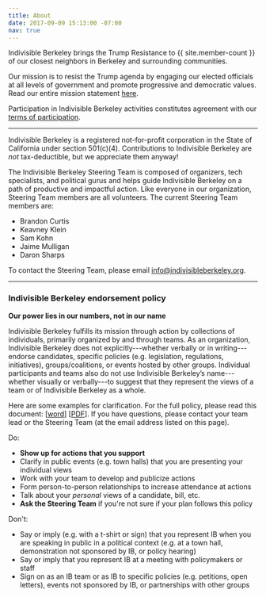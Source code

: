 ```yaml
---
title: About
date: 2017-09-09 15:13:00 -07:00
nav: true
---
```


Indivisible Berkeley brings the Trump Resistance to {{ site.member-count }} of our closest neighbors in Berkeley and surrounding communities.

Our mission is to resist the Trump agenda by engaging our elected officials at all levels of government and promote progressive and democratic values. Read our entire mission statement [here](https://indivisibleberkeley.org/mission).

Participation in Indivisible Berkeley activities constitutes agreement with our [terms of participation](https://indivisibleberkeley.org/terms).

------------

Indivisible Berkeley is a registered not-for-profit corporation in the State of California under section 501(c)(4). Contributions to Indivisible Berkeley are _not_ tax-deductible, but we appreciate them anyway!

The Indivisible Berkeley Steering Team is composed of organizers, tech specialists, and political gurus and helps guide Indivisible Berkeley on a path of productive and impactful action. Like everyone in our organization, Steering Team members are all volunteers. The current Steering Team members are:

+ Brandon Curtis
+ Keavney Klein
+ Sam Kohn
+ Jaime Mulligan
+ Daron Sharps

To contact the Steering Team, please email [info@indivisibleberkeley.org](mailto:info@indivisibleberkeley.org).

---------

### Indivisible Berkeley endorsement policy

**Our power lies in our numbers, not in our name**


Indivisible Berkeley fulfills its mission through action by collections of individuals,
primarily organized by and through teams.
As an organization, Indivisible Berkeley does not explicitly---whether verbally or in
writing--- endorse candidates, specific policies (e.g. legislation, regulations, initiatives),
groups/coalitions, or events hosted by other groups. Individual participants and teams
also do not use Indivisible Berkeley’s name---whether visually or verbally---to suggest
that they represent the views of a team or of Indivisible Berkeley as a whole.

Here are some examples for clarification. For the full policy, please read this document: \[[word](/uploads/Endorsements_Policy_FINAL_102917.docx)] \[[PDF](/uploads/Endorsements_Policy_FINAL_102917.pdf)]. If you have questions, please contact your team lead or the Steering Team (at the email address listed on this page).

Do:
 - **Show up for actions that you support**
 - Clarify in public events (e.g. town halls) that you are presenting your individual views 
 - Work with your team to develop and publicize actions
 - Form person-to-person relationships to increase attendance at actions
 - Talk about your *personal* views of a candidate, bill, etc.
 - **Ask the Steering Team** if you're not sure if your plan follows this policy

Don't:
 - Say or imply (e.g. with a t-shirt or sign) that you represent IB when you are speaking in public in a political context (e.g. at a town hall, demonstration not sponsored by IB, or policy hearing)
 - Say or imply that you represent IB at a meeting with policymakers or staff
 - Sign on as an IB team or as IB to specific policies (e.g. petitions, open letters), events not sponsored by IB, or partnerships with other groups